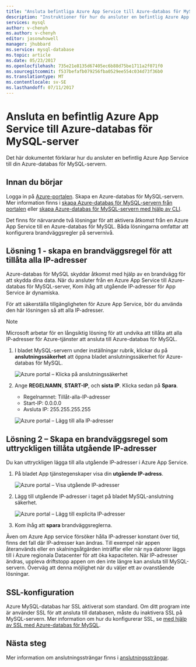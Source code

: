 ```yaml
---
title: "Ansluta befintliga Azure App Service till Azure-databas för MySQL | Microsoft Docs"
description: "Instruktioner för hur du ansluter en befintlig Azure App Service korrekt till Azure-databas för MySQL"
services: mysql
author: v-chenyh
ms.author: v-chenyh
editor: jasonwhowell
manager: jhubbard
ms.service: mysql-database
ms.topic: article
ms.date: 05/23/2017
ms.openlocfilehash: 735e21e8135d67405ec6b88d75be1711a2f071f0
ms.sourcegitcommit: f537befafb079256fba0529ee554c034d73f36b0
ms.translationtype: MT
ms.contentlocale: sv-SE
ms.lasthandoff: 07/11/2017
---
```

# <a name="connect-an-existing-azure-app-service-to-azure-database-for-mysql-server"></a>Ansluta en befintlig Azure App Service till Azure-databas för MySQL-server
Det här dokumentet förklarar hur du ansluter en befintlig Azure App Service till din Azure-databas för MySQL-servern.

## <a name="before-you-begin"></a>Innan du börjar
Logga in på [Azure-portalen](https://portal.azure.com). Skapa en Azure-databas för MySQL-servern. Mer information finns i [skapa Azure-databas för MySQL-servern från portalen](quickstart-create-mysql-server-database-using-azure-portal.md) eller [skapa Azure-databas för MySQL-servern med hjälp av CLI](quickstart-create-mysql-server-database-using-azure-cli.md).

Det finns för närvarande två lösningar för att aktivera åtkomst från en Azure App Service till en Azure-databas för MySQL. Båda lösningarna omfattar att konfigurera brandväggsregler på servernivå.

## <a name="solution-1---create-a-firewall-rule-to-allow-all-ips"></a>Lösning 1 - skapa en brandväggsregel för att tillåta alla IP-adresser
Azure-databas för MySQL skyddar åtkomst med hjälp av en brandvägg för att skydda dina data. När du ansluter från en Azure App Service till Azure-databas för MySQL-server, Kom ihåg att utgående IP-adresser för App Service är dynamiska. 

För att säkerställa tillgängligheten för Azure App Service, bör du använda den här lösningen så att alla IP-adresser.

> [!NOTE]
> Microsoft arbetar för en långsiktig lösning för att undvika att tillåta att alla IP-adresser för Azure-tjänster att ansluta till Azure-databas för MySQL.

1. I bladet MySQL-servern under inställningar rubrik, klickar du på **anslutningssäkerhet** att öppna bladet anslutningssäkerhet för Azure-databas för MySQL.

   ![Azure portal – Klicka på anslutningssäkerhet](./media/howto-manage-firewall-using-portal/1-connection-security.png)

2. Ange **REGELNAMN**, **START-IP**, och **sista IP**. Klicka sedan på **Spara**.
   - Regelnamnet: Tillåt-alla-IP-adresser
   - Start-IP: 0.0.0.0
   - Avsluta IP: 255.255.255.255

   ![Azure portal – Lägg till alla IP-adresser](./media/howto-connect-webapp/1_2-add-all-ips.png)

## <a name="solution-2---create-a-firewall-rule-to-explicitly-allow-outbound-ips"></a>Lösning 2 – Skapa en brandväggsregel som uttryckligen tillåta utgående IP-adresser
Du kan uttryckligen lägga till alla utgående IP-adresser i Azure App Service.

1. På bladet App tjänstegenskaper visa din **utgående IP-adress**.

   ![Azure portal – Visa utgående IP-adresser](./media/howto-connect-webapp/2_1-outbound-ip-address.png)

2. Lägg till utgående IP-adresser i taget på bladet MySQL-anslutning säkerhet.

   ![Azure portal – Lägg till explicita IP-adresser](./media/howto-connect-webapp/2_2-add-explicit-ips.png)

3. Kom ihåg att **spara** brandväggsreglerna.

Även om Azure App service försöker hålla IP-adresser konstant över tid, finns det fall där IP-adresser kan ändras. Till exempel när appen återanvänds eller en skalningsåtgärden inträffar eller när nya datorer läggs till i Azure regionala Datacenter för att öka kapaciteten. När IP-adresser ändras, uppleva driftstopp appen om den inte längre kan ansluta till MySQL-servern. Överväg att denna möjlighet när du väljer ett av ovanstående lösningar.

## <a name="ssl-configuration"></a>SSL-konfiguration
Azure MySQL-databas har SSL aktiverat som standard. Om ditt program inte är använder SSL för att ansluta till databasen, måste du inaktivera SSL på MySQL-servern. Mer information om hur du konfigurerar SSL, se [med hjälp av SSL med Azure-databas för MySQL](howto-configure-ssl.md).

## <a name="next-steps"></a>Nästa steg
Mer information om anslutningssträngar finns i [anslutningssträngar](howto-connection-string.md).
